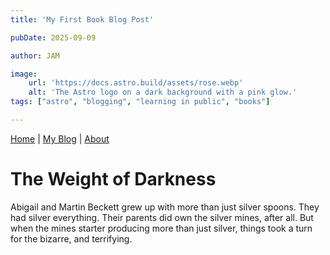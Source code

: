 ```yaml
---
title: 'My First Book Blog Post'

pubDate: 2025-09-09

author: JAM

image:
    url: 'https://docs.astro.build/assets/rose.webp'
    alt: 'The Astro logo on a dark background with a pink glow.'
tags: ["astro", "blogging", "learning in public", "books"]

---
```

<a href="../">Home</a> | <a href="../blog">My Blog</a> | <a href="/about">About</a>
# The Weight of Darkness
<p>Abigail and Martin Beckett grew up with more than just silver spoons. They had silver everything. Their parents did own the silver mines, after all. But when the mines starter producing more than just silver, things took a turn for the bizarre, and terrifying.</p>

